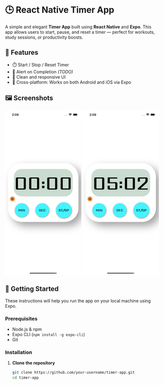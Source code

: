 # 🕒 React Native Timer App

A simple and elegant **Timer App** built using **React Native** and **Expo**. This app allows users to start, pause, and reset a timer — perfect for workouts, study sessions, or productivity boosts.

## 📱 Features

- ⏱️ Start / Stop / Reset Timer
- 🔔 Alert on Completion *(TODO)*
- 🎨 Clean and responsive UI
- 📱 Cross-platform: Works on both Android and iOS via Expo

## 🖼️ Screenshots

<p float="left">
  <img src="screenshots/home.png" width="250"/>
  <img src="screenshots/timer.png" width="250"/>
</p>


## 🚀 Getting Started

These instructions will help you run the app on your local machine using Expo.

### Prerequisites

- Node.js & npm
- Expo CLI (`npm install -g expo-cli`)
- Git

### Installation

1. **Clone the repository**
   ```bash
   git clone https://github.com/your-username/timer-app.git
   cd timer-app
